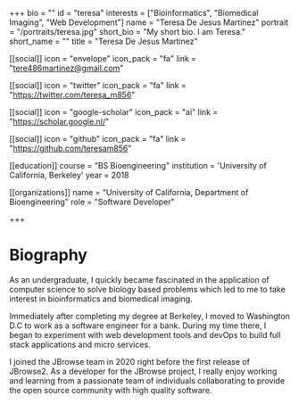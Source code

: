 +++
bio = ""
id = "teresa"
interests = ["Bioinformatics", "Biomedical Imaging", "Web Development"]
name = "Teresa De Jesus Martinez"
portrait = "/portraits/teresa.jpg"
short_bio = "My short bio. I am Teresa."
short_name = ""
title = "Teresa De Jesus Martinez"

[[social]]
    icon = "envelope"
    icon_pack = "fa"
    link = "tere486martinez@gmail.com"

[[social]]
    icon = "twitter"
    icon_pack = "fa"
    link = "https://twitter.com/teresa_m856"

[[social]]
    icon = "google-scholar"
    icon_pack = "ai"
    link = "https://scholar.google.nl/"

[[social]]
    icon = "github"
    icon_pack = "fa"
    link = "https://github.com/teresam856"

[[education]]
    course = "BS Bioengineering"
    institution = 'University of California, Berkeley'
    year = 2018

[[organizations]]
    name = "University of California, Department of Bioengineering"
    role = "Software Developer"

+++

# Biography
As an undergraduate, I quickly became fascinated in the application of computer science to solve biology based problems which led to me to take interest in bioinformatics and biomedical imaging.

Immediately after completing my degree at Berkeley, I moved to Washington D.C to work as a software engineer for a bank. During my time there, I began to experiment with web development tools and devOps to build full stack applications and micro services.

I joined the JBrowse team in 2020 right before the first release of JBrowse2. As a developer for the JBrowse project, I really enjoy working and learning from a passionate team of individuals collaborating to provide the open source community with high quality software. 

